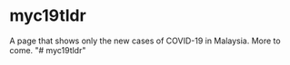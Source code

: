 # myc19tldr
A page that shows only the new cases of COVID-19 in Malaysia. More to come.
"# myc19tldr" 
